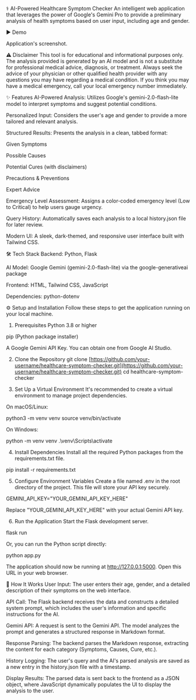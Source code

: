 ⚕️ AI-Powered Healthcare Symptom Checker
An intelligent web application that leverages the power of Google's Gemini Pro to provide a preliminary analysis of health symptoms based on user input, including age and gender.

▶️ Demo

Application's screenshot.

⚠️ Disclaimer
This tool is for educational and informational purposes only. The analysis provided is generated by an AI model and is not a substitute for professional medical advice, diagnosis, or treatment. Always seek the advice of your physician or other qualified health provider with any questions you may have regarding a medical condition. If you think you may have a medical emergency, call your local emergency number immediately.

✨ Features
AI-Powered Analysis: Utilizes Google's gemini-2.0-flash-lite model to interpret symptoms and suggest potential conditions.

Personalized Input: Considers the user's age and gender to provide a more tailored and relevant analysis.

Structured Results: Presents the analysis in a clean, tabbed format:

Given Symptoms

Possible Causes

Potential Cures (with disclaimers)

Precautions & Preventions

Expert Advice

Emergency Level Assessment: Assigns a color-coded emergency level (Low to Critical) to help users gauge urgency.

Query History: Automatically saves each analysis to a local history.json file for later review.

Modern UI: A sleek, dark-themed, and responsive user interface built with Tailwind CSS.

🛠️ Tech Stack
Backend: Python, Flask

AI Model: Google Gemini (gemini-2.0-flash-lite) via the google-generativeai package

Frontend: HTML, Tailwind CSS, JavaScript

Dependencies: python-dotenv

⚙️ Setup and Installation
Follow these steps to get the application running on your local machine.

1. Prerequisites
Python 3.8 or higher

pip (Python package installer)

A Google Gemini API Key. You can obtain one from Google AI Studio.

2. Clone the Repository
git clone [https://github.com/your-username/healthcare-symptom-checker.git](https://github.com/your-username/healthcare-symptom-checker.git)
cd healthcare-symptom-checker

3. Set Up a Virtual Environment
It's recommended to create a virtual environment to manage project dependencies.

On macOS/Linux:

python3 -m venv venv
source venv/bin/activate

On Windows:

python -m venv venv
.\venv\Scripts\activate

4. Install Dependencies
Install all the required Python packages from the requirements.txt file.

pip install -r requirements.txt

5. Configure Environment Variables
Create a file named .env in the root directory of the project. This file will store your API key securely.

GEMINI_API_KEY="YOUR_GEMINI_API_KEY_HERE"

Replace "YOUR_GEMINI_API_KEY_HERE" with your actual Gemini API key.

6. Run the Application
Start the Flask development server.

flask run

Or, you can run the Python script directly:

python app.py

The application should now be running at http://127.0.0.1:5000. Open this URL in your web browser.

🚀 How It Works
User Input: The user enters their age, gender, and a detailed description of their symptoms on the web interface.

API Call: The Flask backend receives the data and constructs a detailed system prompt, which includes the user's information and specific instructions for the AI.

Gemini API: A request is sent to the Gemini API. The model analyzes the prompt and generates a structured response in Markdown format.

Response Parsing: The backend parses the Markdown response, extracting the content for each category (Symptoms, Causes, Cure, etc.).

History Logging: The user's query and the AI's parsed analysis are saved as a new entry in the history.json file with a timestamp.

Display Results: The parsed data is sent back to the frontend as a JSON object, where JavaScript dynamically populates the UI to display the analysis to the user.
